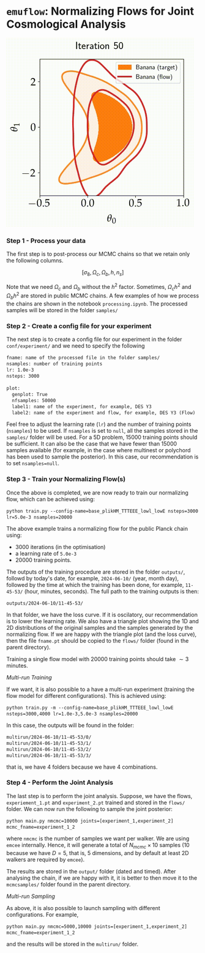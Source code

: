 # `emuflow`: Normalizing Flows for Joint Cosmological Analysis

![Banana Flow](plots/banana.gif)

### Step 1 - Process your data
The first step is to post-process our MCMC chains so that we retain only the following columns.

$$
\left[\sigma_{8},\,\Omega_{c},\,\Omega_{b},\,h,\,n_{s}\right]
$$

Note that we need $\Omega_{c}$ and $\Omega_{b}$ without the $h^{2}$ factor. Sometimes, $\Omega_{c}h^{2}$ and $\Omega_{b}h^{2}$ are stored in public MCMC chains. A few examples of how we process the chains are shown in the notebook `processing.ipynb`. The processed samples will be stored in the folder `samples/`

### Step 2 - Create a config file for your experiment
The next step is to create a config file for our experiment in the folder `conf/experiment/` and we need to specify the following

```
fname: name of the processed file in the folder samples/
nsamples: number of training points
lr: 1.0e-3
nsteps: 3000

plot:
  genplot: True
  nfsamples: 50000
  label1: name of the experiment, for example, DES Y3
  label2: name of the experiment and flow, for example, DES Y3 (Flow)
```

Feel free to adjust the learning rate (`lr`) and the number of training points (`nsamples`) to be used. If `nsamples` is set to `null`, all the samples stored in the `samples/` folder will be used. For a 5D problem, 15000 training points should be sufficient. It can also be the case that we have fewer than 15000 samples available (for example, in the case where multinest or polychord has been used to sample the posterior). In this case, our recommendation is to set `nsamples=null`.

### Step 3 - Train your Normalizing Flow(s)
Once the above is completed, we are now ready to train our normalizing flow, which can be achieved using:

```
python train.py --config-name=base_plikHM_TTTEEE_lowl_lowE nsteps=3000 lr=5.0e-3 nsamples=20000
```

The above example trains a normalizing flow for the public Planck chain using:
- 3000 iterations (in the optimisation)
- a learning rate of `5.0e-3`
- 20000 training points.

The outputs of the training procedure are stored in the folder `outputs/`, followd by today's date, for example, `2024-06-10/` (year, month day), followed by the time at which the training has been done, for example, `11-45-53/` (hour, minutes, seconds). The full path to the training outputs is then:


```
outputs/2024-06-10/11-45-53/
```

In that folder, we have the loss curve. If it is oscilatory, our recommendation is to lower the learning rate. We also have a triangle plot showing the 1D and 2D distributions of the original samples and the samples generated by the normalizing flow. If we are happy with the triangle plot (and the loss curve), then the file `fname.pt` should be copied to the `flows/` folder (found in the parent directory).

Training a single flow model with 20000 training points should take $\sim 3$ minutes.

*Multi-run Training*

If we want, it is also possible to a have a multi-run experiment (training the flow model for different configurations). This is achieved using:

```
python train.py -m --config-name=base_plikHM_TTTEEE_lowl_lowE nsteps=3000,4000 lr=1.0e-3,5.0e-3 nsamples=20000
```

In this case, the outputs will be found in the folder:

```
multirun/2024-06-10/11-45-53/0/
multirun/2024-06-10/11-45-53/1/
multirun/2024-06-10/11-45-53/2/
multirun/2024-06-10/11-45-53/3/
```

that is, we have 4 folders because we have 4 combinations.


### Step 4 - Perform the Joint Analysis
The last step is to perform the joint analysis. Suppose, we have the flows, `experiement_1.pt` and `experiment_2.pt` trained and stored in the `flows/` folder. We can now run the following to sample the joint posterior:

```
python main.py nmcmc=10000 joints=[experiment_1,experiment_2] mcmc_fname=experiment_1_2
```

where `nmcmc` is the number of samples we want per walker. We are using `emcee` internally. Hence, it will generate a total of $N_{mcmc}\times 10$ samples (10 because we have $D=5$, that is, 5 dimensions, and by default at least 2D walkers are required by `emcee`).

The results are stored in the `output/` folder (dated and timed). After analysing the chain, if we are happy with it, it is better to then move it to the `mcmcsamples/` folder found in the parent directory.

*Multi-run Sampling*

As above, it is also possible to launch sampling with different configurations. For example,

```
python main.py nmcmc=5000,10000 joints=[experiment_1,experiment_2] mcmc_fname=experiment_1_2
```

and the results will be stored in the `multirun/` folder.
